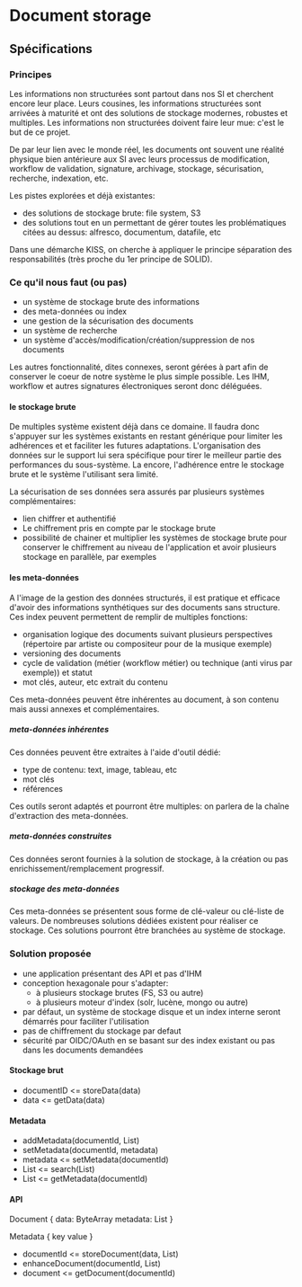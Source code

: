 # Document storage

## Spécifications

### Principes

Les informations non structurées sont partout dans nos SI et cherchent encore leur place. Leurs cousines, les informations structurées sont arrivées à maturité et ont des solutions de stockage modernes, robustes et multiples. Les informations non structurées doivent faire leur mue: c'est le but de ce projet.

De par leur lien avec le monde réel, les documents ont souvent une réalité physique bien antérieure aux SI avec leurs processus de modification, workflow de validation, signature, archivage, stockage, sécurisation, recherche, indexation, etc.

Les pistes explorées et déjà existantes:
- des solutions de stockage brute: file system, S3
- des solutions tout en un permettant de gérer toutes les problématiques citées au dessus: alfresco, documentum, datafile, etc

Dans une démarche KISS, on cherche à appliquer le principe séparation des responsabilités (très proche du 1er principe de SOLID).

### Ce qu'il nous faut (ou pas)

- un système de stockage brute des informations
- des meta-données ou index
- une gestion de la sécurisation des documents
- un système de recherche
- un système d'accès/modification/création/suppression de nos documents

Les autres fonctionnalité, dites connexes, seront gérées à part afin de conserver le coeur de notre système le plus simple possible. Les IHM, workflow et autres signatures électroniques seront donc déléguées.


#### le stockage brute

De multiples système existent déjà dans ce domaine. Il faudra donc s'appuyer sur les systèmes existants en restant générique pour limiter les adhérences et et faciliter les futures adaptations. L'organisation des données sur le support lui sera spécifique pour tirer le meilleur partie des performances du sous-système. La encore, l'adhérence entre le stockage brute et le système l'utilisant sera limité.

La sécurisation de ses données sera assurés par plusieurs systèmes complémentaires:
- lien chiffrer et authentifié
- Le chiffrement pris en compte par le stockage brute
- possibilité de chainer et multiplier les systèmes de stockage brute pour conserver le chiffrement au niveau de l'application et avoir plusieurs stockage en parallèle, par exemples

#### les meta-données

A l'image de la gestion des données structurés, il est pratique et efficace d'avoir des informations synthétiques sur des documents sans structure. Ces index peuvent permettent de remplir de multiples fonctions:
- organisation logique des documents suivant plusieurs perspectives (répertoire par artiste ou compositeur pour de la musique exemple)
- versioning des documents
- cycle de validation (métier (workflow métier) ou technique (anti virus par exemple)) et statut
- mot clés, auteur, etc extrait du contenu

Ces meta-données peuvent être inhérentes au document, à son contenu mais aussi annexes et complémentaires.

##### meta-données inhérentes

Ces données peuvent être extraites à l'aide d'outil dédié:
- type de contenu: text, image, tableau, etc
- mot clés
- références

Ces outils seront adaptés et pourront être multiples: on parlera de la chaîne d'extraction des meta-données.


##### meta-données construites

Ces données seront fournies à la solution de stockage, à la création ou pas enrichissement/remplacement progressif.

##### stockage des meta-données

Ces meta-données se présentent sous forme de clé-valeur ou clé-liste de valeurs. De nombreuses solutions dédiées existent pour réaliser ce stockage. Ces solutions pourront être branchées au système de stockage.




### Solution proposée


- une application présentant des API et pas d'IHM
- conception hexagonale pour s'adapter:
    - à plusieurs stockage brutes (FS, S3 ou autre)
    - à plusieurs moteur d'index (solr, lucène, mongo ou autre)
- par défaut, un système de stockage disque et un index interne seront démarrés pour faciliter l'utilisation
- pas de chiffrement du stockage par defaut
- sécurité par OIDC/OAuth en se basant sur des index existant ou pas dans les documents demandées


#### Stockage brut

- documentID <= storeData(data)
- data <= getData(data)

#### Metadata

- addMetadata(documentId, List<metadata>)
- setMetadata(documentId, metadata)
- metadata <= setMetadata(documentId)
- List<documentId> <= search(List<metadata>)
- List<metadata> <= getMetadata(documentId)

#### API

Document {
    data: ByteArray
    metadata: List<Metadata>
}

Metadata {
    key
    value
}

- documentId <= storeDocument(data, List<metadata>)
- enhanceDocument(documentId, List<metadata>)
- document <= getDocument(documentId)


